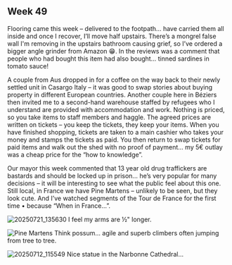 ## Week 49
Flooring came this week – delivered to the footpath… have carried them all inside and once I recover, I’ll move half upstairs. There’s a mongrel false wall I'm removing in the upstairs bathroom causing grief, so I’ve ordered a bigger angle grinder from Amazon 😁. In the reviews was a comment that people who had bought this item had also bought… tinned sardines in tomato sauce!

A couple from Aus dropped in for a coffee on the way back to their newly settled unit in Casargo Italy – it was good to swap stories about buying property in different European countries. Another couple here in Béziers then invited me to a second-hand warehouse staffed by refugees who I understand are provided with accommodation and work. Nothing is priced, so you take items to staff members and haggle. The agreed prices are written on tickets – you keep the tickets, they keep your items. When you have finished shopping, tickets are taken to a main cashier who takes your money and stamps the tickets as paid. You then return to swap tickets for paid items and walk out the shed with no proof of payment… my 5€ outlay was a cheap price for the “how to knowledge”.

Our mayor this week commented that 13 year old drug traffickers are bastards and should be locked up in prison… he’s very popular for many decisions – it will be interesting to see what the public feel about this one. Still local, in France we have Pine Martens – unlikely to be seen, but they look cute. And I’ve watched segments of the Tour de France for the first time • because “When in France…”.

![20250721_135630](https://github.com/user-attachments/assets/0a6e2175-1987-4b3a-8e47-96eeb0fe91ef)
I feel my arms are ½" longer.

![Pine Martens](https://github.com/user-attachments/assets/2bbd8323-d307-4165-9aec-a255840345c1)
Think possum... agile and superb climbers often jumping from tree to tree.

![20250712_115549](https://github.com/user-attachments/assets/a133c5c0-0e1d-4db7-981f-42cf44568c12)
Nice statue in the Narbonne Cathedral... 
